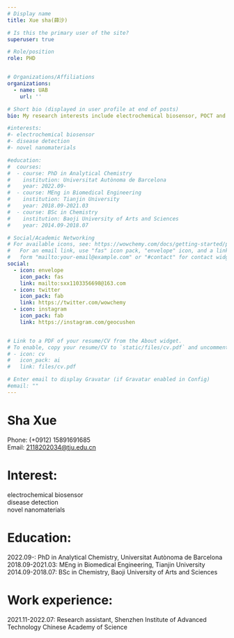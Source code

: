 ```yaml
---
# Display name
title: Xue sha(薛沙)

# Is this the primary user of the site?
superuser: true

# Role/position
role: PHD


# Organizations/Affiliations
organizations:
  - name: UAB
    url: ''

# Short bio (displayed in user profile at end of posts)
bio: My research interests include electrochemical biosensor, POCT and preparation and funtionalization of novel nanomaterials.

#interests:
#- electrochemical biosensor
#- disease detection
#- novel nanomaterials

#education:
#  courses:
#  - course: PhD in Analytical Chemistry
#    institution: Universitat Autònoma de Barcelona
#    year: 2022.09-
#  - course: MEng in Biomedical Engineering
#    institution: Tianjin University
#    year: 2018.09-2021.03
#  - course: BSc in Chemistry
#    institution: Baoji University of Arts and Sciences
#    year: 2014.09-2018.07

# Social/Academic Networking
# For available icons, see: https://wowchemy.com/docs/getting-started/page-builder/#icons
#   For an email link, use "fas" icon pack, "envelope" icon, and a link in the
#   form "mailto:your-email@example.com" or "#contact" for contact widget.
social:
  - icon: envelope
    icon_pack: fas
    link: mailto:sxx1103356698@163.com
  - icon: twitter
    icon_pack: fab
    link: https://twitter.com/wowchemy
  - icon: instagram
    icon_pack: fab
    link: https://instagram.com/geocushen


# Link to a PDF of your resume/CV from the About widget.
# To enable, copy your resume/CV to `static/files/cv.pdf` and uncomment the lines below.
# - icon: cv
#   icon_pack: ai
#   link: files/cv.pdf

# Enter email to display Gravatar (if Gravatar enabled in Config)
#email: ""
---
```

# Sha Xue
Phone: (+0912) 15891691685                                                                                        
Email: 2118202034@tju.edu.cn 


# Interest:
electrochemical biosensor                                                                                       
disease detection  
novel nanomaterials


# Education:
2022.09-: PhD in Analytical Chemistry, Universitat Autònoma de Barcelona
2018.09-2021.03: MEng in Biomedical Engineering, Tianjin University  
2014.09-2018.07: BSc in Chemistry, Baoji University of Arts and Sciences


# Work experience:
2021.11-2022.07: Research assistant, Shenzhen Institute of Advanced Technology Chinese Academy of Science
